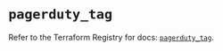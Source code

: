 # `pagerduty_tag`

Refer to the Terraform Registry for docs: [`pagerduty_tag`](https://registry.terraform.io/providers/pagerduty/pagerduty/3.15.3/docs/resources/tag).

